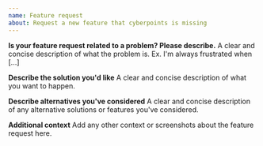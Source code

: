 ```yaml
---
name: Feature request
about: Request a new feature that cyberpoints is missing
---
```


<!--
If you need help with cyberpoints installation or usage, please go to the cyberpoints Discord server instead:
  https://discord.gg/{code}
This issue tracker is only for bug reports and enhancement suggestions. You won't receive any basic help here.
-->

**Is your feature request related to a problem? Please describe.**
A clear and concise description of what the problem is. Ex. I'm always frustrated when [...]

**Describe the solution you'd like**
A clear and concise description of what you want to happen.

**Describe alternatives you've considered**
A clear and concise description of any alternative solutions or features you've considered.

**Additional context**
Add any other context or screenshots about the feature request here.
